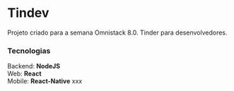 <h1>Tindev</h1>
Projeto criado para a semana Omnistack 8.0. Tinder para desenvolvedores.<br>
<h3>Tecnologias</h3>
Backend: <strong>NodeJS</strong><br>
Web: <strong>React</strong><br>
Mobile: <strong>React-Native</strong>
xxx
